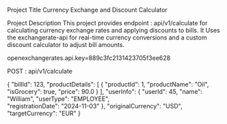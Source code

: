 Project Title
Currency Exchange and Discount Calculator

Project Description
This project provides endpoint : api/v1/calculate for calculating currency exchange rates and applying discounts to bills. It Uses the exchangerate-api for real-time currency conversions and a custom discount calculator to adjust bill amounts.


openexchangerates.api.key=889c3fc2131423705f3ee628


POST : api/v1/calculate

{
  "billId": 123,
  "productDetails": [
    {
      "productId": 1,
      "productName": "Oil",
      "isGrocery": true,
      "price": 90.0
    }
  ],
  "userInfo": {
    "userId": 45,
    "name": "William",
    "userType": "EMPLOYEE",   
    "registrationDate": "2024-11-03"
  },
  "originalCurrency": "USD",
  "targetCurrency": "EUR"
}